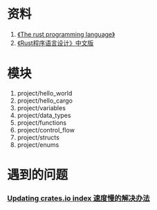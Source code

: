 # 资料

1. [《The rust programming language》](https://doc.rust-lang.org/book/title-page.html)
2. [《Rust程序语言设计》中文版](https://kaisery.github.io/trpl-zh-cn/foreword.html)

# 模块
1. project/hello_world
2. project/hello_cargo
3. project/variables
4. project/data_types
5. project/functions
6. project/control_flow
7. project/structs
8. project/enums

# 遇到的问题
### [Updating crates.io index 速度慢的解决办法](https://blog.csdn.net/rznice/article/details/112424406)